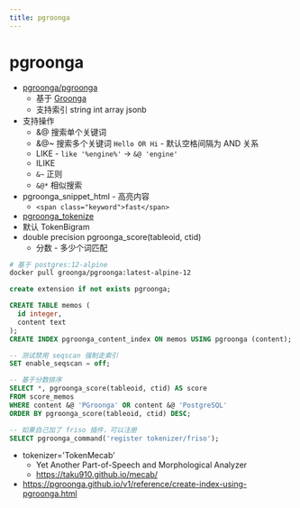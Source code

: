 ```yaml
---
title: pgroonga
---
```


# pgroonga

- [pgroonga/pgroonga](https://github.com/pgroonga/pgroonga)
  - 基于 [Groonga](https://groonga.org/)
  - 支持索引 string int array jsonb
- 支持操作
  - &@ 搜索单个关键词
  - &@~ 搜索多个关键词 `Hello OR Hi` - 默认空格间隔为 AND 关系
  - LIKE - `like '%engine%'` -> `&@ 'engine'`
  - ILIKE
  - `&~` 正则
  - `&@*` 相似搜索
- pgroonga_snippet_html - 高亮内容
  - `<span class="keyword">fast</span>`
- [pgroonga_tokenize](https://pgroonga.github.io/reference/functions/pgroonga-tokenize.html)
- 默认 TokenBigram
- double precision pgroonga_score(tableoid, ctid)
  - 分数 - 多少个词匹配

```bash
# 基于 postgres:12-alpine
docker pull groonga/pgroonga:latest-alpine-12
```

```sql
create extension if not exists pgroonga;

CREATE TABLE memos (
  id integer,
  content text
);
CREATE INDEX pgroonga_content_index ON memos USING pgroonga (content);

-- 测试禁用 seqscan 强制走索引
SET enable_seqscan = off;

-- 基于分数排序
SELECT *, pgroonga_score(tableoid, ctid) AS score
FROM score_memos
WHERE content &@ 'PGroonga' OR content &@ 'PostgreSQL'
ORDER BY pgroonga_score(tableoid, ctid) DESC;

-- 如果自己加了 friso 插件，可以注册
SELECT pgroonga_command('register tokenizer/friso');
```

- tokenizer='TokenMecab'
  - Yet Another Part-of-Speech and Morphological Analyzer
  - https://taku910.github.io/mecab/
- https://pgroonga.github.io/v1/reference/create-index-using-pgroonga.html
